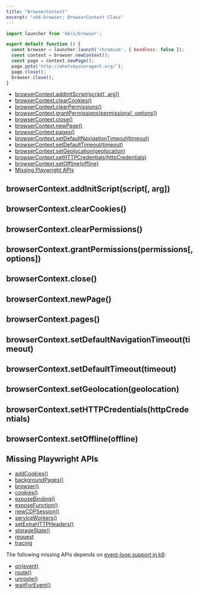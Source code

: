 ```yaml
---
title: "BrowserContext"
excerpt: "xk6-browser: BrowserContext Class"
---
```


<BrowserCompatibility/>

```javascript
import launcher from 'k6/x/browser';

export default function () {
  const browser = launcher.launch('chromium', { headless: false });
  const context = browser.newContext();
  const page = context.newPage();
  page.goto('http://whatsmyuseragent.org/');
  page.close();
  browser.close();
}
```



- [browserContext.addInitScript(script[, arg])](#browsercontext-addinitscript-script-arg)
- [browserContext.clearCookies()](#browsercontext-clearcookies)
- [browserContext.clearPermissions()](#browsercontext-clearpermissions)
- [browserContext.grantPermissions(permissions[, options])](#browsercontext-grantpermissions-permissions-options)
- [browserContext.close()](#browsercontext-close)
- [browserContext.newPage()](#browsercontext-newpage)
- [browserContext.pages()](#browsercontext-pages)
- [browserContext.setDefaultNavigationTimeout(timeout)](#browsercontext-setdefaultnavigationtimeout-timeout)
- [browserContext.setDefaultTimeout(timeout)](#browsercontext-setdefaulttimeout-timeout)
- [browserContext.setGeolocation(geolocation)](#browsercontext-setgeolocation-geolocation)
- [browserContext.setHTTPCredentials(httpCredentials)](#browsercontext-sethttpcredentials-httpcredentials)
- [browserContext.setOffline(offline)](#browsercontext-setoffline-offline)
- [Missing Playwright APIs](#missing-playwright-apis)



## browserContext.addInitScript(script[, arg])

## browserContext.clearCookies()

## browserContext.clearPermissions()

## browserContext.grantPermissions(permissions[, options])

## browserContext.close()

## browserContext.newPage()

## browserContext.pages()

## browserContext.setDefaultNavigationTimeout(timeout)

## browserContext.setDefaultTimeout(timeout)

## browserContext.setGeolocation(geolocation)


## browserContext.setHTTPCredentials(httpCredentials)


## browserContext.setOffline(offline)


## Missing Playwright APIs

<Glossary>


- [addCookies()](https://playwright.dev/docs/api/class-browsercontext/#browsercontextaddcookiescookies)
- [backgroundPages()](https://playwright.dev/docs/api/class-browsercontext#browser-context-background-pages)
- [browser()](https://playwright.dev/docs/api/class-browsercontext#browser-context-browser)
- [cookies()](https://playwright.dev/docs/api/class-browsercontext#browser-context-cookies)
- [exposeBinding()](https://playwright.dev/docs/api/class-browsercontext#browser-context-expose-binding)
- [exposeFunction()](https://playwright.dev/docs/api/class-browsercontext#browser-context-expose-function)
- [newCDPSession()](https://playwright.dev/docs/api/class-browsercontext#browser-context-new-cdp-session)
- [serviceWorkers()](https://playwright.dev/docs/api/class-browsercontext/#browser-context-service-workers)
- [setExtraHTTPHeaders()](https://playwright.dev/docs/api/class-browsercontext#browser-context-set-extra-http-headers)
- [storageState()](https://playwright.dev/docs/api/class-browsercontext#browser-context-storage-state)
- [request](https://playwright.dev/docs/api/class-browsercontext#browser-context-request)
- [tracing](https://playwright.dev/docs/api/class-browsercontext#browser-context-tracing)

</Glossary>

The following missing APIs depends on [event-loop support in k6](https://github.com/grafana/k6/issues/882):

<Glossary>

- [on(event)](https://playwright.dev/docs/api/class-browsercontext#browser-context-event-background-page)
- [route()](https://playwright.dev/docs/api/class-browsercontext#browser-context-route)
- [unroute()](https://playwright.dev/docs/api/class-browsercontext#browser-context-unroute)
- [waitForEvent()](https://playwright.dev/docs/api/class-browsercontext#browser-context-wait-for-event)

</Glossary>
